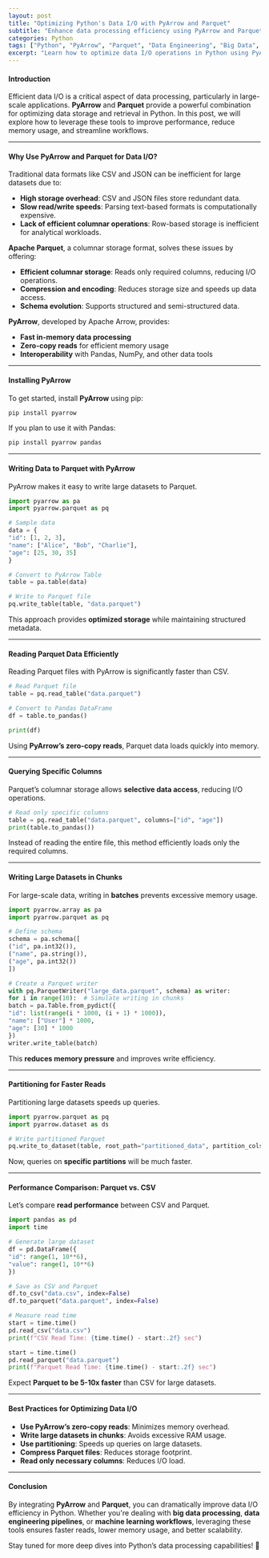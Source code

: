```yaml
---
layout: post
title: "Optimizing Python's Data I/O with PyArrow and Parquet"
subtitle: "Enhance data processing efficiency using PyArrow and Parquet in Python"
categories: Python
tags: ["Python", "PyArrow", "Parquet", "Data Engineering", "Big Data", "Performance Optimization"]
excerpt: "Learn how to optimize data I/O operations in Python using PyArrow and Parquet for high-performance data processing."
---
```


#### Introduction

Efficient data I/O is a critical aspect of data processing, particularly in large-scale applications. **PyArrow** and **Parquet** provide a powerful combination for optimizing data storage and retrieval in Python. In this post, we will explore how to leverage these tools to improve performance, reduce memory usage, and streamline workflows.

---

#### Why Use PyArrow and Parquet for Data I/O?

Traditional data formats like CSV and JSON can be inefficient for large datasets due to:

- **High storage overhead**: CSV and JSON files store redundant data.
- **Slow read/write speeds**: Parsing text-based formats is computationally expensive.
- **Lack of efficient columnar operations**: Row-based storage is inefficient for analytical workloads.

**Apache Parquet**, a columnar storage format, solves these issues by offering:

- **Efficient columnar storage**: Reads only required columns, reducing I/O operations.
- **Compression and encoding**: Reduces storage size and speeds up data access.
- **Schema evolution**: Supports structured and semi-structured data.

**PyArrow**, developed by Apache Arrow, provides:

- **Fast in-memory data processing**
- **Zero-copy reads** for efficient memory usage
- **Interoperability** with Pandas, NumPy, and other data tools

---

#### Installing PyArrow

To get started, install **PyArrow** using pip:

```sh  
pip install pyarrow  
```

If you plan to use it with Pandas:

```sh  
pip install pyarrow pandas  
```

---

#### Writing Data to Parquet with PyArrow

PyArrow makes it easy to write large datasets to Parquet.

```python  
import pyarrow as pa  
import pyarrow.parquet as pq

# Sample data
data = {  
"id": [1, 2, 3],  
"name": ["Alice", "Bob", "Charlie"],  
"age": [25, 30, 35]  
}

# Convert to PyArrow Table
table = pa.table(data)

# Write to Parquet file
pq.write_table(table, "data.parquet")  
```

This approach provides **optimized storage** while maintaining structured metadata.

---

#### Reading Parquet Data Efficiently

Reading Parquet files with PyArrow is significantly faster than CSV.

```python
# Read Parquet file
table = pq.read_table("data.parquet")

# Convert to Pandas DataFrame
df = table.to_pandas()

print(df)  
```

Using **PyArrow’s zero-copy reads**, Parquet data loads quickly into memory.

---

#### Querying Specific Columns

Parquet’s columnar storage allows **selective data access**, reducing I/O operations.

```python
# Read only specific columns
table = pq.read_table("data.parquet", columns=["id", "age"])  
print(table.to_pandas())  
```

Instead of reading the entire file, this method efficiently loads only the required columns.

---

#### Writing Large Datasets in Chunks

For large-scale data, writing in **batches** prevents excessive memory usage.

```python  
import pyarrow.array as pa  
import pyarrow.parquet as pq

# Define schema
schema = pa.schema([  
("id", pa.int32()),  
("name", pa.string()),  
("age", pa.int32())  
])

# Create a Parquet writer
with pq.ParquetWriter("large_data.parquet", schema) as writer:  
for i in range(10):  # Simulate writing in chunks  
batch = pa.Table.from_pydict({  
"id": list(range(i * 1000, (i + 1) * 1000)),  
"name": ["User"] * 1000,  
"age": [30] * 1000  
})  
writer.write_table(batch)  
```

This **reduces memory pressure** and improves write efficiency.

---

#### Partitioning for Faster Reads

Partitioning large datasets speeds up queries.

```python  
import pyarrow.parquet as pq  
import pyarrow.dataset as ds

# Write partitioned Parquet
pq.write_to_dataset(table, root_path="partitioned_data", partition_cols=["age"])  
```

Now, queries on **specific partitions** will be much faster.

---

#### Performance Comparison: Parquet vs. CSV

Let’s compare **read performance** between CSV and Parquet.

```python  
import pandas as pd  
import time

# Generate large dataset
df = pd.DataFrame({  
"id": range(1, 10**6),  
"value": range(1, 10**6)  
})

# Save as CSV and Parquet
df.to_csv("data.csv", index=False)  
df.to_parquet("data.parquet", index=False)

# Measure read time
start = time.time()  
pd.read_csv("data.csv")  
print(f"CSV Read Time: {time.time() - start:.2f} sec")

start = time.time()  
pd.read_parquet("data.parquet")  
print(f"Parquet Read Time: {time.time() - start:.2f} sec")  
```

Expect **Parquet to be 5-10x faster** than CSV for large datasets.

---

#### Best Practices for Optimizing Data I/O

- **Use PyArrow’s zero-copy reads**: Minimizes memory overhead.
- **Write large datasets in chunks**: Avoids excessive RAM usage.
- **Use partitioning**: Speeds up queries on large datasets.
- **Compress Parquet files**: Reduces storage footprint.
- **Read only necessary columns**: Reduces I/O load.

---

#### Conclusion

By integrating **PyArrow** and **Parquet**, you can dramatically improve data I/O efficiency in Python. Whether you're dealing with **big data processing**, **data engineering pipelines**, or **machine learning workflows**, leveraging these tools ensures faster reads, lower memory usage, and better scalability.

Stay tuned for more deep dives into Python’s data processing capabilities! 🚀  
